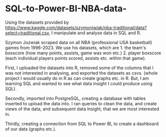 # SQL-to-Power-BI-NBA-data-
Using the datasets provided by https://www.kaggle.com/datasets/szymonjwiak/nba-traditional/data?select=traditional.csv, I manipulate and analyse data in SQL and R.

Szymon Jozwiak scraped data on all NBA (professional USA basketball) games from 1996-2023. We use his datasets, which are 1. the team's boxscore (how many points, assists, game was won etc.) 2. player boxscore (each individual players points scored, assists etc. within that game).

First, I uploaded the datasets into R, removed some of the columns that I was not interested in analysing, and exported the datasets as csvs. (whole project I would usually do in R as can create graphs etc. in R. But, I am learning SQL and wanted to see what data insight I could produce using SQL).

Secondly, imported into PostgreSQL, creating a database with tables inserted to upload the data into. I ran queries to clean the data, and create views of the data, and subsequent data insight, that we are most interested in. 

Thirdly, creating a connection from SQL to Power BI, to create a dashboard of our data (graphs etc.). 
